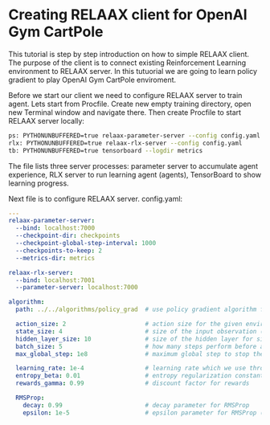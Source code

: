 # Creating RELAAX client for OpenAI Gym CartPole

This tutorial is step by step introduction on how to simple RELAAX client. The purpose of the client is to connect existing Reinforcement Learning environment to RELAAX server. In this tutuorial we are going to learn policy gradient to play OpenAI Gym CartPole enviroment.

Before we start our client we need to configure RELAAX server to train agent. Lets start from Procfile. Create new empty training directory, open new Terminal window and navigate there. Then create Procfile to start RELAAX server locally:
```bash
ps: PYTHONUNBUFFERED=true relaax-parameter-server --config config.yaml
rlx: PYTHONUNBUFFERED=true relaax-rlx-server --config config.yaml
tb: PYTHONUNBUFFERED=true tensorboard --logdir metrics
```
The file lists three server processes: parameter server to accumulate agent experience, RLX server to run learning agent (agents), TensorBoard to show learning progress.

Next file is to configure RELAAX server. config.yaml:
```yaml
---
relaax-parameter-server:
  --bind: localhost:7000
  --checkpoint-dir: checkpoints
  --checkpoint-global-step-interval: 1000
  --checkpoints-to-keep: 2
  --metrics-dir: metrics

relaax-rlx-server:
  --bind: localhost:7001
  --parameter-server: localhost:7000

algorithm:
  path: ../../algorithms/policy_grad  # use policy gradient algorithm from RELAAX repo

  action_size: 2                      # action size for the given environment (CartPole:2->1)
  state_size: 4                       # size of the input observation (flattened)
  hidden_layer_size: 10               # size of the hidden layer for simple FC-NN
  batch_size: 5                       # how many steps perform before a param update
  max_global_step: 1e8                # maximum global step to stop the training when it is reached

  learning_rate: 1e-4                 # learning rate which we use through whole training
  entropy_beta: 0.01                  # entropy regularization constant
  rewards_gamma: 0.99                 # discount factor for rewards

  RMSProp:
    decay: 0.99                       # decay parameter for RMSProp
    epsilon: 1e-5                     # epsilon parameter for RMSProp (in a denominator sum to avoid NaN)
```

